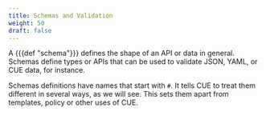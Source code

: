 ```yaml
---
title: Schemas and Validation
weight: 50
draft: false
---
```


A {{{def "schema"}}}
 defines the shape of an API or data in general.
Schemas define types or APIs that can be used to validate JSON, YAML, or CUE
data, for instance.

Schemas definitions have names that start with `#`.
It tells CUE to treat them different in several ways, as we will see.
This sets them apart from templates, policy or other uses of CUE.
